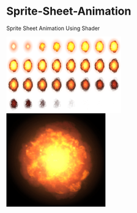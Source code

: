 # Sprite-Sheet-Animation
Sprite Sheet Animation Using Shader

<img src="Assets/SheetAnimation/Sprite/Explosion.png" align="left" height="200" width="300" >

![Explostion](Explostion.gif)
